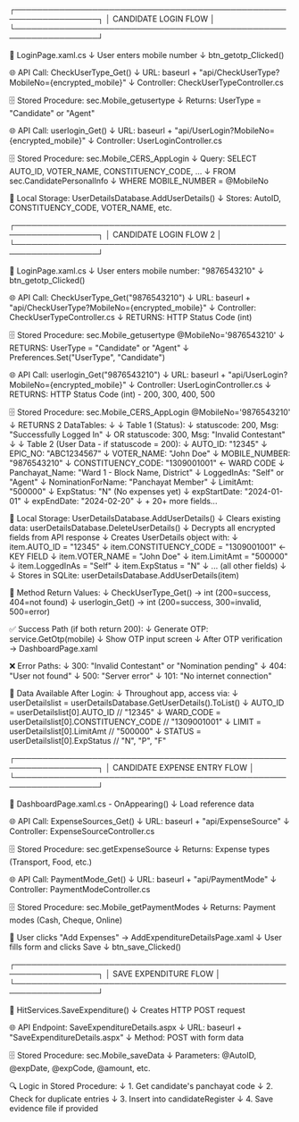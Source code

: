 ┌─────────────────────────────────────────────────────────────────┐
│                    CANDIDATE LOGIN FLOW                        │
└─────────────────────────────────────────────────────────────────┘

📱 LoginPage.xaml.cs
↓ User enters mobile number
↓ btn_getotp_Clicked()

🌐 API Call: CheckUserType_Get()
↓ URL: baseurl + "api/CheckUserType?MobileNo={encrypted_mobile}"
↓ Controller: CheckUserTypeController.cs

🗄️  Stored Procedure: sec.Mobile_getusertype
↓ Returns: UserType = "Candidate" or "Agent"

🌐 API Call: userlogin_Get()
↓ URL: baseurl + "api/UserLogin?MobileNo={encrypted_mobile}"
↓ Controller: UserLoginController.cs

🗄️  Stored Procedure: sec.Mobile_CERS_AppLogin
↓ Query: SELECT AUTO_ID, VOTER_NAME, CONSTITUENCY_CODE, ...
↓        FROM sec.CandidatePersonalInfo 
↓        WHERE MOBILE_NUMBER = @MobileNo

📱 Local Storage: UserDetailsDatabase.AddUserDetails()
↓ Stores: AutoID, CONSTITUENCY_CODE, VOTER_NAME, etc.

┌─────────────────────────────────────────────────────────────────┐
│                    CANDIDATE LOGIN FLOW    2                     │
└─────────────────────────────────────────────────────────────────┘

📱 LoginPage.xaml.cs
↓ User enters mobile number: "9876543210"
↓ btn_getotp_Clicked()

🌐 API Call: CheckUserType_Get("9876543210")
↓ URL: baseurl + "api/CheckUserType?MobileNo={encrypted_mobile}"
↓ Controller: CheckUserTypeController.cs
↓ RETURNS: HTTP Status Code (int)

🗄️  Stored Procedure: sec.Mobile_getusertype @MobileNo='9876543210'
↓ RETURNS: UserType = "Candidate" or "Agent"
↓ Preferences.Set("UserType", "Candidate")

🌐 API Call: userlogin_Get("9876543210")
↓ URL: baseurl + "api/UserLogin?MobileNo={encrypted_mobile}"
↓ Controller: UserLoginController.cs
↓ RETURNS: HTTP Status Code (int) - 200, 300, 400, 500

🗄️  Stored Procedure: sec.Mobile_CERS_AppLogin @MobileNo='9876543210'
↓ RETURNS 2 DataTables:
↓ 
↓ Table 1 (Status):
↓   statuscode: 200, Msg: "Successfully Logged In"
↓   OR statuscode: 300, Msg: "Invalid Contestant"
↓ 
↓ Table 2 (User Data - if statuscode = 200):
↓   AUTO_ID: "12345"
↓   EPIC_NO: "ABC1234567"
↓   VOTER_NAME: "John Doe"
↓   MOBILE_NUMBER: "9876543210"
↓   CONSTITUENCY_CODE: "1309001001"  ← WARD CODE
↓   Panchayat_Name: "Ward 1 - Block Name, District"
↓   LoggedInAs: "Self" or "Agent"
↓   NominationForName: "Panchayat Member"
↓   LimitAmt: "500000"
↓   ExpStatus: "N" (No expenses yet)
↓   expStartDate: "2024-01-01"
↓   expEndDate: "2024-02-20"
↓   + 20+ more fields...

📱 Local Storage: UserDetailsDatabase.AddUserDetails()
↓ Clears existing data: userDetailsDatabase.DeleteUserDetails()
↓ Decrypts all encrypted fields from API response
↓ Creates UserDetails object with:
↓   item.AUTO_ID = "12345"
↓   item.CONSTITUENCY_CODE = "1309001001"  ← KEY FIELD
↓   item.VOTER_NAME = "John Doe"
↓   item.LimitAmt = "500000"
↓   item.LoggedInAs = "Self"
↓   item.ExpStatus = "N"
↓   ... (all other fields)
↓ 
↓ Stores in SQLite: userDetailsDatabase.AddUserDetails(item)

🔄 Method Return Values:
↓ CheckUserType_Get() → int (200=success, 404=not found)
↓ userlogin_Get() → int (200=success, 300=invalid, 500=error)

✅ Success Path (if both return 200):
↓ Generate OTP: service.GetOtp(mobile)
↓ Show OTP input screen
↓ After OTP verification → DashboardPage.xaml

❌ Error Paths:
↓ 300: "Invalid Contestant" or "Nomination pending"
↓ 404: "User not found"
↓ 500: "Server error"
↓ 101: "No internet connection"

💾 Data Available After Login:
↓ Throughout app, access via:
↓ userDetailslist = userDetailsDatabase.GetUserDetails().ToList()
↓ AUTO_ID = userDetailslist\[0\].AUTO_ID           // "12345"
↓ WARD_CODE = userDetailslist\[0\].CONSTITUENCY_CODE // "1309001001"
↓ LIMIT = userDetailslist\[0\].LimitAmt            // "500000"
↓ STATUS = userDetailslist\[0\].ExpStatus          // "N", "P", "F"

┌─────────────────────────────────────────────────────────────────┐
│                 CANDIDATE EXPENSE ENTRY FLOW                   │
└─────────────────────────────────────────────────────────────────┘

📱 DashboardPage.xaml.cs - OnAppearing()
↓ Load reference data

🌐 API Call: ExpenseSources_Get()
↓ URL: baseurl + "api/ExpenseSource"
↓ Controller: ExpenseSourceController.cs

🗄️  Stored Procedure: sec.getExpenseSource
↓ Returns: Expense types (Transport, Food, etc.)

🌐 API Call: PaymentMode_Get()
↓ URL: baseurl + "api/PaymentMode"
↓ Controller: PaymentModeController.cs

🗄️  Stored Procedure: sec.Mobile_getPaymentModes
↓ Returns: Payment modes (Cash, Cheque, Online)

📱 User clicks "Add Expenses" → AddExpenditureDetailsPage.xaml
↓ User fills form and clicks Save
↓ btn_save_Clicked()

┌─────────────────────────────────────────────────────────────────┐
│                    SAVE EXPENDITURE FLOW                       │
└─────────────────────────────────────────────────────────────────┘

📱 HitServices.SaveExpenditure()
↓ Creates HTTP POST request

🌐 API Endpoint: SaveExpenditureDetails.aspx
↓ URL: baseurl + "SaveExpenditureDetails.aspx"
↓ Method: POST with form data

🗄️  Stored Procedure: sec.Mobile_saveData
↓ Parameters: @AutoID, @expDate, @expCode, @amount, etc.

🔍 Logic in Stored Procedure:
↓ 1. Get candidate's panchayat code
↓ 2. Check for duplicate entries
↓ 3. Insert into candidateRegister
↓ 4. Save evidence file if provided

